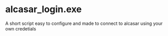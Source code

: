 # alcasar_login.exe
A short script easy to configure and made to connect to alcasar using your own credetials
